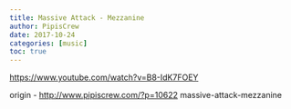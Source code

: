 ```yaml
---
title: Massive Attack - Mezzanine
author: PipisCrew
date: 2017-10-24
categories: [music]
toc: true
---
```


https://www.youtube.com/watch?v=B8-IdK7FOEY

origin - http://www.pipiscrew.com/?p=10622 massive-attack-mezzanine